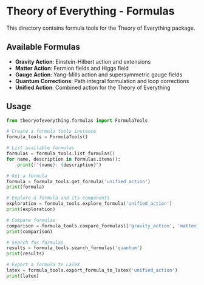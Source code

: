 # Theory of Everything - Formulas

This directory contains formula tools for the Theory of Everything package.

## Available Formulas

- **Gravity Action**: Einstein-Hilbert action and extensions
- **Matter Action**: Fermion fields and Higgs field
- **Gauge Action**: Yang-Mills action and supersymmetric gauge fields
- **Quantum Corrections**: Path integral formulation and loop corrections
- **Unified Action**: Combined action for the Theory of Everything

## Usage

```python
from theoryofeverything.formulas import FormulaTools

# Create a formula tools instance
formula_tools = FormulaTools()

# List available formulas
formulas = formula_tools.list_formulas()
for name, description in formulas.items():
    print(f"{name}: {description}")

# Get a formula
formula = formula_tools.get_formula('unified_action')
print(formula)

# Explore a formula and its components
exploration = formula_tools.explore_formula('unified_action')
print(exploration)

# Compare formulas
comparison = formula_tools.compare_formulas(['gravity_action', 'matter_action'])
print(comparison)

# Search for formulas
results = formula_tools.search_formulas('quantum')
print(results)

# Export a formula to LaTeX
latex = formula_tools.export_formula_to_latex('unified_action')
print(latex)
```
